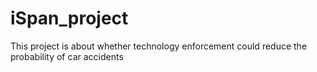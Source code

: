 # iSpan_project
This project is about whether technology enforcement could reduce the probability of car accidents

